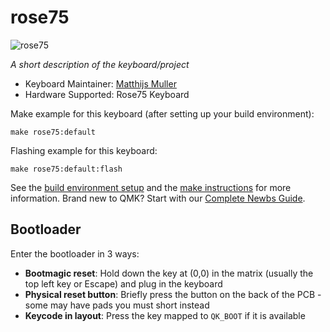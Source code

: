 # rose75

![rose75](https://i.imgur.com/f64Ttib.png)

*A short description of the keyboard/project*

* Keyboard Maintainer: [Matthijs Muller](https://github.com/Smollchungus)
* Hardware Supported: Rose75 Keyboard


Make example for this keyboard (after setting up your build environment):

    make rose75:default

Flashing example for this keyboard:

    make rose75:default:flash

See the [build environment setup](https://docs.qmk.fm/#/getting_started_build_tools) and the [make instructions](https://docs.qmk.fm/#/getting_started_make_guide) for more information. Brand new to QMK? Start with our [Complete Newbs Guide](https://docs.qmk.fm/#/newbs).

## Bootloader

Enter the bootloader in 3 ways:

* **Bootmagic reset**: Hold down the key at (0,0) in the matrix (usually the top left key or Escape) and plug in the keyboard
* **Physical reset button**: Briefly press the button on the back of the PCB - some may have pads you must short instead
* **Keycode in layout**: Press the key mapped to `QK_BOOT` if it is available

